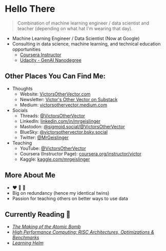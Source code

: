 # Hello There

> Combination of machine learning engineer / data scientist and teacher (depending on what hat I'm wearing that day).

* Machine Learning Engineer / Data Scientist (Now at Google)
* Consulting in data science, machine learning, and technical education opportunities
  - [Coursera Instructor](https://www.coursera.org/instructor/victor)
  - [Udacity - GenAI Nanodegree](https://www.udacity.com/course/generative-ai--nd608)


## Other Places You Can Find Me:

* Thoughts
  - Website: [VictorsOtherVector.com](https://www.victorsothervector.com/)
  - Newsletter: [Victor's Other Vector on Substack](https://victorsothervector.substack.com/)
  - Medium: [victorsothervector.medium.com](https://victorsothervector.medium.com/)
* Socials
  - Threads: [@VictorsOtherVector](https://www.threads.net/@victorsothervector)
  - LinkedIn: [linkedin.com/in/mrgeislinger](https://www.linkedin.com/in/mrgeislinger/)
  - Mastodon: [@sigmoid.social/@VictorsOtherVector](https://sigmoid.social/@VictorsOtherVector)
  - BlueSky: [@victorsothervector.bsky.social](https://bsky.app/profile/victorsothervector.bsky.social)
  - Twitter: [@MrGeislinger](https://twitter.com/MrGeislinger)
* Teaching
  - YouTube: [@VictorsOtherVector](https://www.youtube.com/@VictorsOtherVector)
  - Coursera (Instructor Page): [coursera.org/instructor/victor](https://www.coursera.org/instructor/victor)
  - Kaggle: [kaggle.com/mrgeislinger](https://www.kaggle.com/mrgeislinger)



## More About Me

- ❤️ 🐍 🐼
- Big on redundancy (hence my identical twins)
- Passion for teaching others on better ways to use data


## Currently Reading 📖

- *[The Making of the Atomic Bomb](https://g.co/kgs/EbTNC9)*
- *[High Performance Computing: RISC Architectures, Optimizations & Benchmarks](https://www.google.com/books/edition/High_Performance_Computing/xok_AQAAIAAJ?hl=en)*
- *[Learning Helm](https://g.co/kgs/nWdfWWV)*
